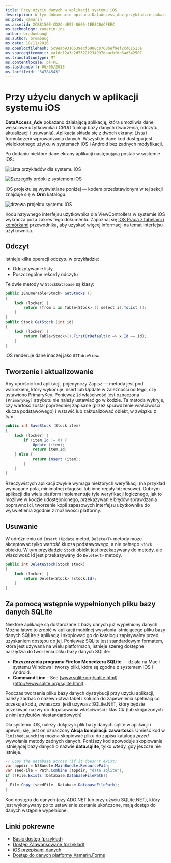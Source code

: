 ```yaml
---
title: Przy użyciu danych w aplikacji systemu iOS
description: W tym dokumencie opisano DataAccess_Adv przykładzie pokazano, jak zbierać dane wejściowe użytkownika i wykonywać tworzenia, odczytu, aktualizacji i usuwania (CRUD) bazy danych operacji w aplikacji platformy Xamarin.iOS.
ms.prod: xamarin
ms.assetid: 2CB8150E-CD2C-4E97-8605-1EE8CBACFEEC
ms.technology: xamarin-ios
author: bradumbaugh
ms.author: brumbaug
ms.date: 10/11/2016
ms.openlocfilehash: 5c9eab9316539ecf5988c8768bef9ef2cd61513e
ms.sourcegitcommit: ea1dc12a3c2d7322f234997daacbfdb6ad542507
ms.translationtype: MT
ms.contentlocale: pl-PL
ms.lasthandoff: 06/05/2018
ms.locfileid: "34784543"
---
```

# <a name="using-data-in-an-ios-app"></a>Przy użyciu danych w aplikacji systemu iOS

**DataAccess_Adv** pokazano działającą aplikację, która umożliwia dane wejściowe użytkownika i *CRUD* funkcji bazy danych (tworzenia, odczytu, aktualizacji i usuwania). Aplikacja składa się z dwóch ekrany: Lista i formularzem wprowadzania danych. Wszystkie dane kod dostępu jest wielokrotnego użytku w systemach iOS i Android bez żadnych modyfikacji.

Po dodaniu niektóre dane ekrany aplikacji następującą postać w systemie iOS:

 ![](using-data-in-an-app-images/image9.png "Lista przykładów dla systemu iOS")

 ![](using-data-in-an-app-images/image10.png "Szczegóły próbki z systemem iOS")

IOS projektu są wyświetlane poniżej — kodem przedstawionym w tej sekcji znajduje się w **Orm** katalogu:

 ![](using-data-in-an-app-images/image13.png "drzewa projektu systemu iOS")

Kodu natywnego interfejsu użytkownika dla ViewControllers w systemie iOS wykracza poza zakres tego dokumentu.
Zapoznaj się [iOS Praca z tabelami i komórkami](~/ios/user-interface/controls/tables/index.md) przewodnika, aby uzyskać więcej informacji na temat interfejsu użytkownika.

## <a name="read"></a>Odczyt

Istnieje kilka operacji odczytu w przykładzie:

-  Odczytywanie listy
-  Poszczególne rekordy odczytu


Te dwie metody w `StockDatabase` są klasy:

```csharp
public IEnumerable<Stock> GetStocks ()
{
    lock (locker) {
        return (from i in Table<Stock> () select i).ToList ();
    }
}
public Stock GetStock (int id)
{
    lock (locker) {
        return Table<Stock>().FirstOrDefault(x => x.Id == id);
    }
}
```

iOS renderuje dane inaczej jako `UITableView`.

## <a name="create-and-update"></a>Tworzenie i aktualizowanie

Aby uprościć kod aplikacji, pojedynczy Zapisz — metoda jest pod warunkiem, który wykonuje Insert lub Update w zależności od tego, czy ustawiono PrimaryKey. Ponieważ `Id` właściwość jest oznaczona `[PrimaryKey]` atrybutu nie należy ustawiać go w kodzie.
Ta metoda wykryje, czy wartość został poprzedniej zapisane (przez sprawdzenie właściwości klucza podstawowego) i wstawić lub zaktualizować obiekt, w związku z tym:

```csharp
public int SaveStock (Stock item)
{
    lock (locker) {
        if (item.Id != 0) {
            Update (item);
            return item.Id;
    } else {
            return Insert (item);
        }
    }
}
```



Rzeczywistych aplikacji zwykle wymaga niektórych weryfikacji (na przykład wymagane pola, minimalnej długości lub inne reguły biznesowe).
Dobrym aplikacji dla wielu platform implementuje tyle weryfikacji logicznego, jak to możliwe w kodzie udostępnionego, przekazywanie błędów sprawdzania poprawności, tworzenie kopii zapasowych interfejsu użytkownika do wyświetlenia zgodnie z możliwości platformy.

## <a name="delete"></a>Usuwanie

W odróżnieniu od `Insert` i `Update` metod, `Delete<T>` metody może akceptować tylko wartość klucza podstawowego, a nie pełnego `Stock` obiektu.
W tym przykładzie `Stock` obiekt jest przekazywany do metody, ale właściwość Id jest przekazywany do `Delete<T>` metody.

```csharp
public int DeleteStock(Stock stock)
{
    lock (locker) {
        return Delete<Stock> (stock.Id);
    }
}
```

## <a name="using-a-pre-populated-sqlite-database-file"></a>Za pomocą wstępnie wypełnionych pliku bazy danych SQLite

Niektóre aplikacje są dostarczane z bazy danych już wypełniony danych.
Można łatwo to zrobić w aplikacji mobilnej wysyłania istniejącego pliku bazy danych SQLite z aplikacją i skopiować go do katalogu zapisywalny przed uzyskaniem dostępu do jej. Ponieważ SQLite jest standardowym formatem, która jest używana na wielu platformach, istnieje szereg dostępne narzędzia do tworzenia pliku bazy danych SQLite:

-  **Rozszerzenia programu Firefox Menedżera SQLite** — działa na Mac i systemu Windows i tworzy pliki, które są zgodne z systemem iOS i Android.
-  **Command Line** – See  [www.sqlite.org/sqlite.html](http://www.sqlite.org/sqlite.html) .


Podczas tworzenia pliku bazy danych dystrybucji przy użyciu aplikacji, należy zadbać o nazewnictwa tabel i kolumn do zapewnienia spełniają co oczekuje kodu, zwłaszcza, jeśli używasz SQLite.NET, który będzie oczekiwać nazwy do dopasowania właściwości i klas C# (lub skojarzonych z nimi atrybutów niestandardowych)

Dla systemu iOS, należy dołączyć plik bazy danych sqlite w aplikacji i upewnij się, jest on oznaczony **Akcja kompilacji: zawartości**. Umieść kod w `FinishedLaunching` można skopiować pliku do zapisu katalogu *przed* wywołania metody żadnych danych. Poniższy kod spowoduje skopiowanie istniejącej bazy danych o nazwie **data.sqlite**, tylko wtedy, gdy jeszcze nie istnieje.

```csharp
// Copy the database across (if it doesn't exist)
var appdir = NSBundle.MainBundle.ResourcePath;
var seedFile = Path.Combine (appdir, "data.sqlite");
if (!File.Exists (Database.DatabaseFilePath))
{
  File.Copy (seedFile, Database.DatabaseFilePath);
}
```

Kod dostępu do danych (czy ADO.NET lub przy użyciu SQLite.NET), który jest wykonywany po to ustawienie zostanie ukończone, mają dostęp do danych wstępnie wypełnione.


## <a name="related-links"></a>Linki pokrewne

- [Basic dostęp (przykład)](https://github.com/xamarin/mobile-samples/tree/master/DataAccess/Basic)
- [Dostęp Zaawansowane (przykład)](https://github.com/xamarin/mobile-samples/tree/master/DataAccess/Advanced)
- [iOS przepisami danych](https://developer.xamarin.com/recipes/ios/data/sqlite/)
- [Dostęp do danych platformy Xamarin.Forms](~/xamarin-forms/app-fundamentals/databases.md)
